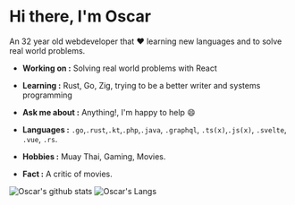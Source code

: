 # Hi there, I'm Oscar

An 32 year old webdeveloper that :heart: learning new languages and to solve real world problems.

-  **Working on :** Solving real world problems with React
-  **Learning :** Rust, Go, Zig, trying to be a better writer and systems programming
-  **Ask me about :** Anything!, I'm happy to help :smile:

-  **Languages :** `.go`,`.rust`,`.kt`,`.php`,`.java`, `.graphql`, `.ts(x)`,`.js(x)`, `.svelte`, `.vue`, `.rs`.
-  **Hobbies :** Muay Thai, Gaming, Movies.
-  **Fact :** A critic of movies.

![Oscar's github stats](https://github-readme-stats.vercel.app/api?username=oscarteg&count_private=true&show_icons=true)
![Oscar's Langs](https://github-readme-stats.vercel.app/api/top-langs/?username=oscarteg)

